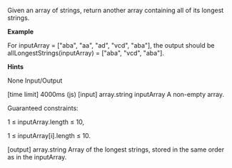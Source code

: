 Given an array of strings, return another array containing all of its longest strings.

**Example**

For inputArray = ["aba", "aa", "ad", "vcd", "aba"], the output should be allLongestStrings(inputArray) = ["aba", "vcd", "aba"].

**Hints**

None
Input/Output

[time limit] 4000ms (js)
[input] array.string inputArray
A non-empty array.

Guaranteed constraints:

1 ≤ inputArray.length ≤ 10,

1 ≤ inputArray[i].length ≤ 10.

[output] array.string
Array of the longest strings, stored in the same order as in the inputArray.
